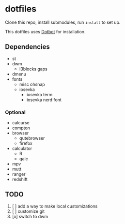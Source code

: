 # dotfiles

Clone this repo, install submodules, run `install` to set up.

This dotfiles uses [Dotbot](https://github.com/anishathalye/dotbot/) for installation.

## Dependencies

- st
- dwm
  - i3blocks gaps
- dmenu
- fonts
  - misc ohsnap
  - iosevka
    - iosevka term
    - iosevka nerd font

### Optional

- calcurse
- compton
- browser
  - qutebrowser
  - firefox
- calculator
  - R
  - qalc
- mpv
- mutt
- ranger
- redshift

## TODO

1. [ ] add a way to make local customizations
2. [ ] customize git
3. [x] switch to dwm
